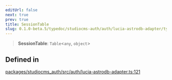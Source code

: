 ```yaml
---
editUrl: false
next: true
prev: true
title: SessionTable
slug: 0.1.0-beta.5/typedoc/studiocms-auth/auth/lucia-astrodb-adapter/type-aliases/sessiontable
---
```


> **SessionTable**: `Table`\<`any`, `object`>

## Defined in

[packages/studiocms\_auth/src/auth/lucia-astrodb-adapter.ts:121](https://github.com/astrolicious/studiocms/tree/main/packages/studiocms_auth/src/auth/lucia-astrodb-adapter.ts#L121)
